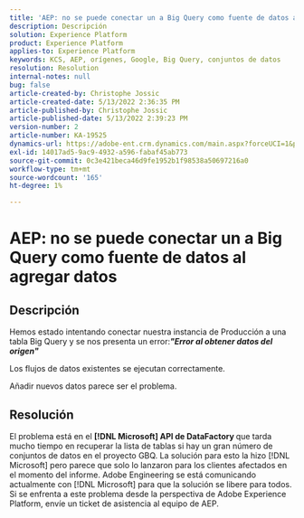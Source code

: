 ```yaml
---
title: 'AEP: no se puede conectar un a Big Query como fuente de datos al agregar datos'
description: Descripción
solution: Experience Platform
product: Experience Platform
applies-to: Experience Platform
keywords: KCS, AEP, orígenes, Google, Big Query, conjuntos de datos
resolution: Resolution
internal-notes: null
bug: false
article-created-by: Christophe Jossic
article-created-date: 5/13/2022 2:36:35 PM
article-published-by: Christophe Jossic
article-published-date: 5/13/2022 2:39:23 PM
version-number: 2
article-number: KA-19525
dynamics-url: https://adobe-ent.crm.dynamics.com/main.aspx?forceUCI=1&pagetype=entityrecord&etn=knowledgearticle&id=1a607b16-cad2-ec11-a7b5-00224809c27a
exl-id: 14017ad5-9ac9-4932-a596-fabaf45ab773
source-git-commit: 0c3e421beca46d9fe1952b1f98538a50697216a0
workflow-type: tm+mt
source-wordcount: '165'
ht-degree: 1%

---
```


# AEP: no se puede conectar un a Big Query como fuente de datos al agregar datos

## Descripción


Hemos estado intentando conectar nuestra instancia de Producción a una tabla Big Query y se nos presenta un error:<b>*&quot;Error al obtener datos del origen&quot;</b>*

Los flujos de datos existentes se ejecutan correctamente.

Añadir nuevos datos parece ser el problema.


## Resolución


El problema está en el <b>[!DNL Microsoft] API de DataFactory </b>que tarda mucho tiempo en recuperar la lista de tablas si hay un gran número de conjuntos de datos en el proyecto GBQ. La solución para esto la hizo [!DNL Microsoft] pero parece que solo lo lanzaron para los clientes afectados en el momento del informe. Adobe Engineering se está comunicando actualmente con [!DNL Microsoft] para que la solución se libere para todos. Si se enfrenta a este problema desde la perspectiva de Adobe Experience Platform, envíe un ticket de asistencia al equipo de AEP.
